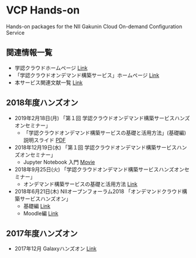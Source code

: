 # VCP Hands-on
Hands-on packages for the NII Gakunin Cloud On-demand Configuration Service

## 関連情報一覧
- 学認クラウドホームページ [Link](https://cloud.gakunin.jp/)
- 「学認クラウドオンデマンド構築サービス」ホームページ [Link](https://cloud.gakunin.jp/ocs/)
- 本サービス関連文献一覧 [Link](https://nii-gakunin-cloud.github.io/)

## 2018年度ハンズオン
- 2019年2月18日(月) 「第１回 学認クラウドオンデマンド構築サービスハンズオンセミナー」
  - 「学認クラウドオンデマンド構築サービスの基礎と活用方法」(基礎編) 説明スライド [PDF](https://www.dropbox.com/s/u4nygttzyciqe66/201902_vcp-handson.pdf?dl=0)
- 2018年12月19日(水) 「第１回 学認クラウドオンデマンド構築サービスハンズオンセミナー」
  - Jupyter Notebook 入門 [Movie](https://www.dropbox.com/s/uwxm7yzr0nxcbod/20181219_jupyter_notebook_small.mp4?dl=0)
- 2018年9月25日(火) 「学認クラウドオンデマンド構築サービスハンズオンセミナー」
  - オンデマンド構築サービスの基礎と活用方法 [Link](https://github.com/nii-gakunin-cloud/handson/tree/master/handson201809-vcp)
- 2018年6月21日(木) NIIオープンフォーラム2018 「オンデマンドクラウド構築サービスハンズオン」
  - 基礎編 [Link](https://github.com/nii-gakunin-cloud/handson/tree/master/of2018-vcp-101)
  - Moodle編 [Link](https://github.com/nii-gakunin-cloud/handson/tree/master/of2018-vcp-moodle)

## 2017年度ハンズオン
- 2017年12月 Galaxyハンズオン [Link](https://github.com/nii-gakunin-cloud/handson/tree/master/handson2017-galaxy)
